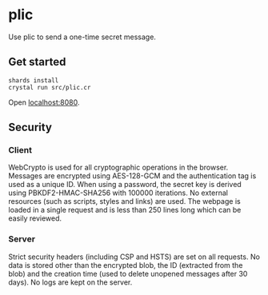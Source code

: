 plic
====

Use plic to send a one-time secret message.

Get started
-----------

    shards install
    crystal run src/plic.cr

Open [localhost:8080](http://localhost:8080).

Security
--------

### Client

WebCrypto is used for all cryptographic operations in the browser. Messages are
encrypted using AES-128-GCM and the authentication tag is used as a unique ID.
When using a password, the secret key is derived using PBKDF2-HMAC-SHA256 with
100000 iterations. No external resources (such as scripts, styles and links)
are used. The webpage is loaded in a single request and is less than 250 lines
long which can be easily reviewed.

### Server

Strict security headers (including CSP and HSTS) are set on all requests. No
data is stored other than the encrypted blob, the ID (extracted from the blob)
and the creation time (used to delete unopened messages after 30 days). No logs
are kept on the server.
